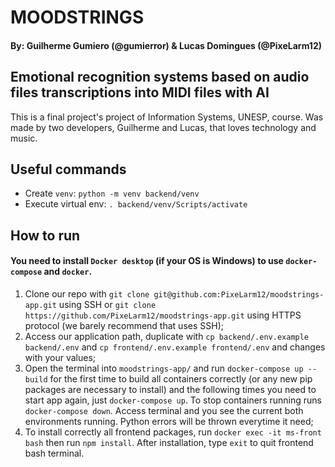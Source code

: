 # MOODSTRINGS

#### By: Guilherme Gumiero (@gumierror) & Lucas Domingues (@PixeLarm12)

## Emotional recognition systems based on audio files transcriptions into MIDI files with AI

This is a final project's project of Information Systems, UNESP, course. Was made by two developers, Guilherme and Lucas, that loves technology and music.

## Useful commands

- Create `venv`: `python -m venv backend/venv`
- Execute virtual env: `. backend/venv/Scripts/activate`

## How to run

#### You need to install `Docker desktop` (if your OS is Windows) to use `docker-compose` and `docker`.

1. Clone our repo with `git clone git@github.com:PixeLarm12/moodstrings-app.git` using SSH or `git clone https://github.com/PixeLarm12/moodstrings-app.git` using HTTPS protocol (we barely recommend that uses SSH);
2. Access our application path, duplicate with `cp backend/.env.example backend/.env` and `cp frontend/.env.example frontend/.env` and changes with your values;
3. Open the terminal into `moodstrings-app/` and run `docker-compose up --build` for the first time to build all containers correctly (or any new pip packages are necessary to install) and the following times you need to start app again, just `docker-compose up`. To stop containers running runs `docker-compose down`. Access terminal and you see the current both environments running. Python errors will be thrown everytime it need;
4. To install correctly all frontend packages, run `docker exec -it ms-front bash` then run `npm install`. After installation, type `exit` to quit frontend bash terminal.